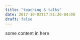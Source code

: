 ```yaml
---
title: "teaching & talks"
date: 2017-10-02T17:51:26-04:00
draft: false
---
```

some content in here
